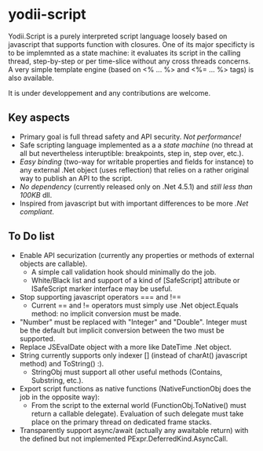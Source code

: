 # yodii-script

Yodii.Script is a purely interpreted script language loosely based on javascript that supports function
with closures. One of its major specificty is to be implemnted as a state machine: it evaluates its
script in the calling thread, step-by-step or per time-slice without any cross threads concerns.
A very simple template engine (based on &lt;% ... %&gt; and &lt;%= ... %&gt; tags) is also available.

It is under developpement and any contributions are welcome.

## Key aspects
- Primary goal is full thread safety and API security. *Not performance!*
- Safe scripting language implemented as a a *state machine* (no thread at all but nevertheless interuptible: breakpoints, step in, step over, etc.).
- *Easy binding* (two-way for writable properties and fields for instance) to any external .Net object (uses reflection) that relies on a rather original way to publish an API to the script.
- *No dependency* (currently released only on .Net 4.5.1) and *still less than 100KB* dll.
- Inspired from javascript but with important differences to be more *.Net compliant*.

## To Do list
- Enable API securization (currently any properties or methods of external objects are callable).
  - A simple call validation hook should minimally do the job.
  - White/Black list and support of a kind of [SafeScript] attribute or ISafeScript marker interface may be useful.
- Stop supporting javascript operators === and !==
  - Current == and != operators must simply use .Net object.Equals method: no implicit conversion must be made.
- "Number" must be replaced with "Integer" and "Double". Integer must be the default but implicit conversion between 
  the two must be supported.
- Replace JSEvalDate object with a more like DateTime .Net object.
- String currently supports only indexer [] (instead of charAt() javascript method) and ToString() :).
  - StringObj must support all other useful methods (Contains, Substring, etc.).
- Export script functions as native functions (NativeFunctionObj does the job in the opposite way):
  - From the script to the external world (FunctionObj.ToNative() must return a callable delegate). 
    Evaluation of such delegate must take place on the primary thread on dedicated frame stacks.
- Transparently support async/await (actually any awaitable return) with the defined 
  but not implemented PExpr.DeferredKind.AsyncCall.

